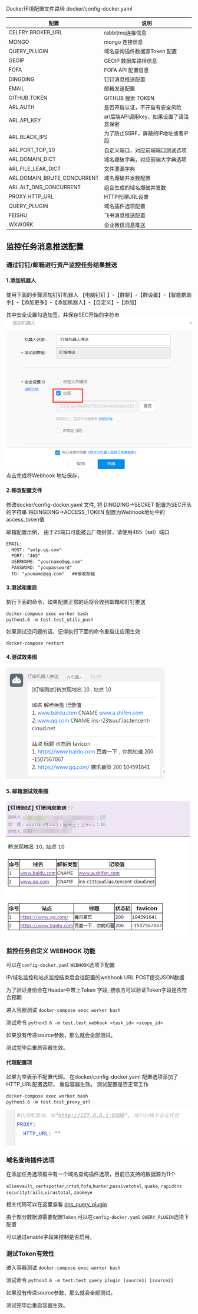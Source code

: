 Docker环境配置文件路径 docker/config-docker.yaml


| 配置 | 说明 |
| --- | --- |
| CELERY.BROKER_URL | rabbitmq连接信息 |
| MONGO | mongo 连接信息 |
| QUERY_PLUGIN | 域名查询插件数据源Token 配置 |
| GEOIP | GEOIP 数据库路径信息 |
| FOFA | FOFA API 配置信息 |
| DINGDING | 钉钉消息推送配置 |
| EMAIL | 邮箱发送配置 |
| GITHUB.TOKEN | GITHUB 搜索 TOKEN |
| ARL.AUTH | 是否开启认证，不开启有安全风险 |
| ARL.API_KEY | arl后端API调用key，如果设置了请注意保密 |
| ARL.BLACK_IPS | 为了防止SSRF，屏蔽的IP地址或者IP段 |
| ARL.PORT\_TOP\_10 | 自定义端口，对应前端端口测试选项 |
| ARL.DOMAIN_DICT | 域名爆破字典，对应前端大字典选项 |
| ARL.FILE\_LEAK\_DICT | 文件泄漏字典 |
| ARL.DOMAIN\_BRUTE\_CONCURRENT | 域名爆破并发数配置 |
| ARL.ALT\_DNS\_CONCURRENT | 组合生成的域名爆破并发数 |
| PROXY.HTTP_URL | HTTP代理URL设置 |
| QUERY_PLUGIN | 域名插件选项配置 |
| FEISHU | 飞书消息推送配置 |
| WXWORK | 企业微信消息推送 |


## 监控任务消息推送配置
### 通过钉钉/邮箱进行资产监控任务结果推送
#### 1.添加机器人
使用下面的步骤添加钉钉机器人 【电脑钉钉 】-【群聊】-【群设置】-【智能群助手】-【添加更多】-【添加机器人】-【自定义】-【添加】

其中安全设置勾选加签，并保存SEC开始的字符串
![](images/20221025190738451_1990.png)
点击完成将Webhook 地址保存，

#### 2.修改配置文件
修改docker/config-docker.yaml 文件, 将 DINGDING->SECRET 配置为SEC开头的字符串 将DINGDING->ACCESS_TOKEN 配置为Webhook地址中的access_token值

邮箱配置示例， 由于25端口可能被云厂商封禁，请使用465（ssl）端口
```
EMAIL:
  HOST: "smtp.qq.com"
  PORT: "465"
  USERNAME: "yourname@qq.com"
  PASSWORD: "youpassword"
  TO: "youname@qq.com"   ##接收邮箱
```

#### 3.测试和重启
执行下面的命令，如果配置正常的话将会收到邮箱和钉钉推送

```
docker-compose exec worker bash
python3.6 -m test.test_utils_push
```

如果测试没问题的话，记得执行下面的命令重启让应用生效
```
docker-compose restart
```

#### 4.测试效果图
![](images/20221025191021627_5147.png)

#### 5. 邮箱测试效果图
![](images/20221025191043820_7471.png)

### 监控任务自定义 WEBHOOK 功能
可以在`config-docker.yaml` `WEBHOOK`选项下配置

IP/域名监控和站点监控结束后会往配置的webhook URL POST提交JSON数据

为了验证身份会在Header中带上Token 字段, 接收方可以验证Token字段是否符合预期

进入容器测试 `docker-compose exec worker bash`

测试命令 `python3.6 -m test.test_webhook <task_id> <scope_id>`

如果没有传递source参数，那么就会全部测试。

测试完毕后重启容器生效。


#### 代理配置项
如果为空表示不配置代理。 在docker/config-docker.yaml 配置选项添加了HTTP_URL配置选项， 重启容器生效。 测试配置是否正常工作
```
docker-compose exec worker bash
python3.6 -m test.test_proxy_url
```
![](images/20221025194401925_12834.png)

### 域名查询插件选项
在添加任务选项框中有一个域名查询插件选项，目前已支持的数据源为11个 

`alienvault`, `certspotter`,`crtsh`,`fofa`,`hunter`,`passivetotal`,
`quake`, `rapiddns` `securitytrails`,`virustotal`, `zoomeye`

相关代码可以在这里查看 [dns_query_plugin](https://github.com/TophantTechnology/ARL/tree/master/app/services/dns_query_plugin)

由于部分数据源需要配置`Token`,可以在`config-docker.yaml` `QUERY_PLUGIN`选项下配置

可以通过enable字段来控制是否启用。

### 测试Token有效性

进入容器测试 `docker-compose exec worker bash`

测试命令  `python3.6 -m test.test_query_plugin [source1] [source2]`

如果没有传递source参数，那么就会全部测试。

测试完毕后重启容器生效。
